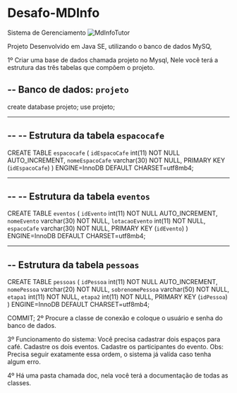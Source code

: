 # Desafo-MDInfo
Sistema de Gerenciamento
![MdInfoTutor](https://user-images.githubusercontent.com/57731043/109428118-57eb5400-79d4-11eb-958b-cc4515d76698.jpg)


Projeto Desenvolvido em Java SE, utilizando o banco de dados MySQ,

1º Criar uma base de dados chamada projeto no Mysql, Nele você terá a estrutura das três tabelas que compõem o projeto.

-- Banco de dados: `projeto`
--
create database projeto;
use projeto;
-- --------------------------------------------------------
--
-- Estrutura da tabela `espacocafe`
--
CREATE TABLE `espacocafe` (
  `idEspacoCafe` int(11) NOT NULL AUTO_INCREMENT,
  `nomeEspacoCafe` varchar(30) NOT NULL,
  PRIMARY KEY (`idEspacoCafe`)
) ENGINE=InnoDB DEFAULT CHARSET=utf8mb4;
-- -------------------------------------------------------
--
-- Estrutura da tabela `eventos`
--
CREATE TABLE `eventos` (
  `idEvento` int(11) NOT NULL AUTO_INCREMENT,
  `nomeEvento` varchar(30) NOT NULL,
  `lotacaoEvento` int(11) NOT NULL,
  `espacoCafe` varchar(30) NOT NULL,
  PRIMARY KEY (`idEvento`)
) ENGINE=InnoDB DEFAULT CHARSET=utf8mb4;
-- ------------------------------------------------------
-- Estrutura da tabela `pessoas`
-
CREATE TABLE `pessoas` (
  `idPessoa` int(11) NOT NULL AUTO_INCREMENT,
  `nomePessoa` varchar(20) NOT NULL,
  `sobrenomePessoa` varchar(50) NOT NULL,
  `etapa1` int(11) NOT NULL,
  `etapa2` int(11) NOT NULL,
  PRIMARY KEY (`idPessoa`)
) ENGINE=InnoDB DEFAULT CHARSET=utf8mb4;

COMMIT;
2º Procure a classe de conexão e coloque o usuário e senha do banco de dados.

3º Funcionamento do sistema:
Você precisa cadastrar dois espaços para café.
Cadastre os dois eventos.
Cadastre os participantes do evento.
Obs: Precisa seguir exatamente essa ordem, o sistema já valída caso tenha algum erro.

4º Há uma pasta chamada doc, nela você terá a documentação de todas as classes.
